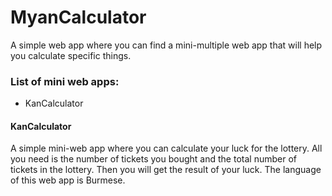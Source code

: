 # MyanCalculator

A simple web app where you can find a mini-multiple web app that will help you calculate specific things.

### List of mini web apps:

- KanCalculator

#### KanCalculator

A simple mini-web app where you can calculate your luck for the lottery. All you need is the number of tickets you bought and the total number of tickets in the lottery. Then you will get the result of your luck. The language of this web app is Burmese.
